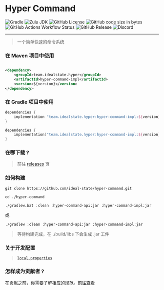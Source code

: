 # Hyper Command

![Gradle](https://img.shields.io/badge/Gradle-v8%2E5-g?logo=gradle&style=flat-square)
![Zulu JDK](https://img.shields.io/badge/Zulu%20JDK-8-blue?style=flat-square)
![GitHub License](https://img.shields.io/github/license/ideal-state/hyper-command?style=flat-square)
![GitHub code size in bytes](https://img.shields.io/github/languages/code-size/ideal-state/hyper-command?style=flat-square&logo=github)
![GitHub Actions Workflow Status](https://img.shields.io/github/actions/workflow/status/ideal-state/hyper-command/release.yml?style=flat-square)
![GitHub Release](https://img.shields.io/github/v/release/ideal-state/hyper-command?style=flat-square)
![Discord](https://img.shields.io/discord/1191122625389396098?style=flat-square&logo=discord)

------------------------------------------------------

> 一个简单快速的命令系统

### 在 Maven 项目中使用

```xml

<dependency>
    <groupId>team.idealstate.hyper</groupId>
    <artifactId>hyper-command-impl</artifactId>
    <version>${version}</version>
</dependency>
```

### 在 Gradle 项目中使用

```groovy
dependencies {
    implementation "team.idealstate.hyper:hyper-command-impl:${version}"
}
```

```kotlin
dependencies {
    implementation("team.idealstate.hyper:hyper-command-impl:${version}")
}
```

### 在哪下载 ?

> 前往 [releases](https://github.com/ideal-state/hyper-command/releases) 页

### 如何构建

```shell
git clone https://github.com/ideal-state/hyper-command.git
```

```shell
cd ./hyper-command
```

```shell
./gradlew.bat :clean :hyper-command-api:jar :hyper-command-impl:jar
```

或

```shell
./gradlew :clean :hyper-command-api:jar :hyper-command-impl:jar
```

> 等待构建完成，在 ./build/libs 下会生成 .jar 工件

### 关于开发配置

> [`local.properties`](./local.properties)

### 怎样成为贡献者 ?

在贡献之前，你需要了解相应的规范。[前往查看](https://github.com/ideal-state)

